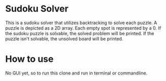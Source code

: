 # Sudoku Solver
This is a sudoku solver that utilizes backtracking to solve each puzzle. A puzzle is depicted as a 2D array. Each empty spot is represented by a 0. If the sudoku puzzle is solvable, the solved problem will be printed. If the puzzle isn't solvable, the unsolved board will be printed.

# How to use
No GUI yet, so to run this clone and run in terminal or commandline.
